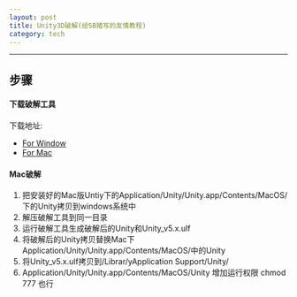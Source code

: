 ```yaml
---
layout: post
title: Unity3D破解(给SB猪写的友情教程)
category: tech
---
```

***
## 步骤
#### 下载破解工具
下载地址:
- [For Window](https://github.com/EnoroF/EnoroF.github.io/blob/master/download/unity_patch/unpch105.zip)
- [For Mac](https://github.com/EnoroF/EnoroF.github.io/blob/master/download/unity_patch/unpchmac105.zip)
#### Mac破解
1. 把安装好的Mac版Untiy下的Application/Unity/Unity.app/Contents/MacOS/下的Unity拷贝到windows系统中
2. 解压破解工具到同一目录
3. 运行破解工具生成破解后的Unity和Unity_v5.x.ulf
4. 将破解后的Unity拷贝替换Mac下Application/Unity/Unity.app/Contents/MacOS/中的Unity
5. 将Unity_v5.x.ulf拷贝到/Librar/yApplication Support/Unity/
6. Application/Unity/Unity.app/Contents/MacOS/Unity 增加运行权限 chmod 777 也行